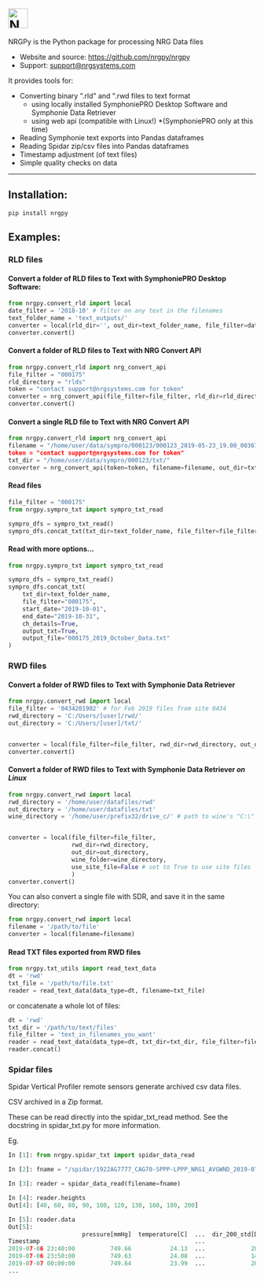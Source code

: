 # <img alt="NRGPy" src="https://www.nrgsystems.com/mysite/images/logo.png?v=3" height="40">

NRGPy is the Python package for processing NRG Data files

- Website and source: https://github.com/nrgpy/nrgpy
- Support: support@nrgsystems.com

It provides tools for:

- Converting binary ".rld" and ".rwd files to text format
    - using locally installed SymphoniePRO Desktop Software and Symphonie Data Retriever
    - using web api (compatible with Linux!) *(SymphoniePRO only at this time)
- Reading Symphonie text exports into Pandas dataframes
- Reading Spidar zip/csv files into Pandas dataframes
- Timestamp adjustment (of text files)
- Simple quality checks on data

***
## Installation:

    pip install nrgpy

## Examples:

### RLD files

#### Convert a folder of RLD files to Text with SymphoniePRO Desktop Software:
```python
from nrgpy.convert_rld import local
date_filter = '2018-10' # filter on any text in the filenames
text_folder_name = 'text_outputs/'
converter = local(rld_dir='', out_dir=text_folder_name, file_filter=date_filter)
converter.convert()
```
#### Convert a folder of RLD files to Text with NRG Convert API
```python
from nrgpy.convert_rld import nrg_convert_api
file_filter = "000175"
rld_directory = "rlds"
token = "contact support@nrgsystems.com for token"
converter = nrg_convert_api(file_filter=file_filter, rld_dir=rld_directory, token=token)
converter.convert()
```

#### Convert a single RLD file to Text with NRG Convert API
```python
from nrgpy.convert_rld import nrg_convert_api
filename = "/home/user/data/sympro/000123/000123_2019-05-23_19.00_003672.rld
token = "contact support@nrgsystems.com for token"
txt_dir = "/home/user/data/sympro/000123/txt/"
converter = nrg_convert_api(token=token, filename=filename, out_dir=txt_dir)
```

#### Read files
```python
file_filter = "000175"
from nrgpy.sympro_txt import sympro_txt_read

sympro_dfs = sympro_txt_read()
sympro_dfs.concat_txt(txt_dir=text_folder_name, file_filter=file_filter, output_txt=False)
```

#### Read with more options...
```python
from nrgpy.sympro_txt import sympro_txt_read

sympro_dfs = sympro_txt_read()
sympro_dfs.concat_txt(
    txt_dir=text_folder_name, 
    file_filter="000175", 
    start_date="2019-10-01",
    end_date="2019-10-31",
    ch_details=True,
    output_txt=True,
    output_file="000175_2019_October_Data.txt"
)
```


### RWD files

#### Convert a folder of RWD files to Text with Symphonie Data Retriever
```python
from nrgpy.convert_rwd import local
file_filter = '0434201902' # for Feb 2019 files from site 0434
rwd_directory = 'C:/Users/[user]/rwd/'
out_directory = 'C:/Users/[user]/txt/'


converter = local(file_filter=file_filter, rwd_dir=rwd_directory, out_dir=out_directory)
converter.convert()
```

#### Convert a folder of RWD files to Text with Symphonie Data Retriever _on Linux_
```python
from nrgpy.convert_rwd import local
rwd_directory = '/home/user/datafiles/rwd'
out_directory = '/home/user/datafiles/txt'
wine_directory = '/home/user/prefix32/drive_c/' # path to wine's "C:\" drive


converter = local(file_filter=file_filter, 
                  rwd_dir=rwd_directory, 
                  out_dir=out_directory,
                  wine_folder=wine_directory,
                  use_site_file=False # set to True to use site files
                  )
converter.convert()
```


You can also convert a single file with SDR, and save it in the same directory:

```python
from nrgpy.convert_rwd import local
filename = '/path/to/file'
converter = local(filename=filename)
```

#### Read TXT files exported from RWD files

```python
from nrgpy.txt_utils import read_text_data
dt = 'rwd'
txt_file = '/path/to/file.txt'
reader = read_text_data(data_type=dt, filename=txt_file)
```

or concatenate a whole lot of files:

```python
dt = 'rwd'
txt_dir = '/path/to/text/files'
file_filter = 'text_in_filenames_you_want'
reader = read_text_data(data_type=dt, txt_dir=txt_dir, file_filter=file_filter)
reader.concat()
```


### Spidar files
Spidar Vertical Profiler remote sensors generate archived csv data files.

 CSV archived in a Zip format.

These can be read directly into the spidar_txt_read method. See the docstring in 
spidar_txt.py for more information.

Eg.
``` python
In [1]: from nrgpy.spidar_txt import spidar_data_read                                                                          

In [2]: fname = "/spidar/1922AG7777_CAG70-SPPP-LPPP_NRG1_AVGWND_2019-07-07_1.zip"                            

In [3]: reader = spidar_data_read(filename=fname)                                                                              

In [4]: reader.heights                                                                                                         
Out[4]: [40, 60, 80, 90, 100, 120, 130, 160, 180, 200]

In [5]: reader.data                                                                                                            
Out[5]: 
                     pressure[mmHg]  temperature[C]  ...  dir_200_std[Deg]  wind_measure_200_quality[%]
Timestamp                                            ...                                               
2019-07-06 23:40:00          749.66           24.13  ...             28.77                           68
2019-07-06 23:50:00          749.63           24.08  ...             14.31                            0
2019-07-07 00:00:00          749.64           23.99  ...             20.59                            0
...
```